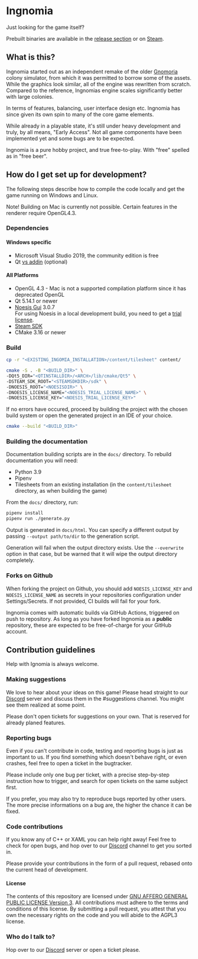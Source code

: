 # Ingnomia #

Just looking for the game itself?

Prebuilt binaries are available in the [release section](https://github.com/rschurade/Ingnomia/releases) or on 
[Steam](https://store.steampowered.com/app/709240/Ingnomia/).

## What is this? ##

Ingnomia started out as an independent remake of the older [Gnomoria](https://store.steampowered.com/app/224500/Gnomoria/) colony simulator, from which it was permitted to borrow some of the assets.
While the graphics look similar, all of the engine was rewritten from scratch. Compared to the reference, Ingnomias engine scales significantly better with large colonies.

In terms of features, balancing, user interface design etc. Ingnomia has since given its own spin to many of the core game elements.

While already in a playable state, it's still under heavy development and truly, by all means, "Early Access".
Not all game components have been implemented yet and some bugs are to be expected.

Ingnomia is a pure hobby project, and true free-to-play. With "free" spelled as in "free beer".

## How do I get set up for development? ##

The following steps describe how to compile the code locally and get the game running on Windows and Linux.

Note! Building on Mac is currently not possible. Certain features in the renderer require OpenGL4.3.

### Dependencies ###

#### Windows specific ####
* Microsoft Visual Studio 2019, the community edition is free
* Qt [vs addin](http://download.qt.io/official_releases/vsaddin/2.5.2/) (optional)
#### All Platforms ####
* OpenGL 4.3 - Mac is not a supported compilation platform since it has deprecated OpenGL
* Qt 5.14.1 or newer
* [Noesis Gui](https://www.noesisengine.com/developers/downloads.php) 3.0.7\
  For using Noesis in a local development build, you need to get a [trial license](https://www.noesisengine.com/trial/).
* [Steam SDK](https://partner.steamgames.com/doc/sdk)
* CMake 3.16 or newer

### Build ###

```bash
cp -r "<EXISTING_INGOMIA_INSTALLATION>/content/tilesheet" content/

cmake -S . -B "<BUILD_DIR>" \
-DQt5_DIR="<QTINSTALLDIR>/<ARCH>/lib/cmake/Qt5" \
-DSTEAM_SDK_ROOT="<STEAMSDKDIR>/sdk" \
-DNOESIS_ROOT="<NOESISDIR>" \
-DNOESIS_LICENSE_NAME="<NOESIS_TRIAL_LICENSE_NAME>" \
-DNOESIS_LICENSE_KEY="<NOESIS_TRIAL_LICENSE_KEY>"
```

If no errors have occured, proceed by building the project with the chosen build system or open the generated project in an IDE of your choice.

```bash
cmake --build "<BUILD_DIR>"
```

### Building the documentation ###

Documentation building scripts are in the `docs/` directory. To rebuild documentation you will need:

* Python 3.9
* Pipenv
* Tilesheets from an existing installation (in the `content/tilesheet` directory, as when building the game)

From the `docs/` directory, run:

```bash
pipenv install
pipenv run ./generate.py
```

Output is generated in `docs/html`. You can specify a different output by passing `--output path/to/dir` to the generation script.

Generation will fail when the output directory exists. Use the `--overwrite` option in that case, but be warned that it will wipe the output directory completely.

### Forks on Github ###

When forking the project on Github, you should add `NOESIS_LICENSE_KEY` and `NOESIS_LICENSE_NAME` as secrets in your repositories configuration under Settings/Secrets. If not provided, CI builds will fail for your fork.

Ingnomia comes with automatic builds via GitHub Actions, triggered on push to repository.
As long as you have forked Ingnomia as a **public** repository, these are expected to be free-of-charge for your GitHub account.

## Contribution guidelines ##

Help with Ignomia is always welcome.

### Making suggestions ###

We love to hear about your ideas on this game! Please head straight to our [Discord](https://discord.gg/DCSmxVD) server and discuss them in the #suggestions channel. You might see them realized at some point.

Please don't open tickets for suggestions on your own. That is reserved for already planed features.

### Reporting bugs ###

Even if you can't contribute in code, testing and reporting bugs is just as important to us. If you find something which doesn't behave right, or even crashes, feel free to open a ticket in the bugtracker.

Please include only one bug per ticket, with a precise step-by-step instruction how to trigger, and search for open tickets on the same subject first.

If you prefer, you may also try to reproduce bugs reported by other users. The more precise informations on a bug are, the higher the chance it can be fixed.

### Code contributions ###

If you know any of C++ or XAML you can help right away! Feel free to check for open bugs, and hop over to our [Discord](https://discord.gg/DCSmxVD) channel to get you sorted in.

Please provide your contributions in the form of a pull request, rebased onto the current head of development.

#### License ####

The contents of this repository are licensed under [GNU AFFERO GENERAL PUBLIC LICENSE Version 3](LICENSE). All contributions must adhere to the terms and conditions of this license. By submitting a pull request, you attest that you own the necessary rights on the code and you will abide to the AGPL3 license.

### Who do I talk to? ###

Hop over to our [Discord](https://discord.gg/DCSmxVD) server or open a ticket please.
